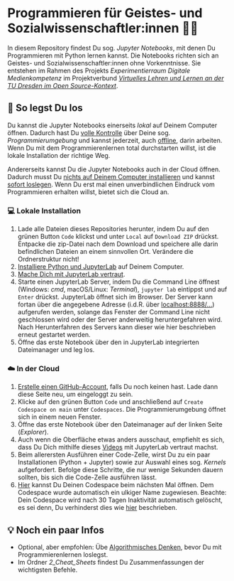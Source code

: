 # Programmieren für Geistes- und Sozialwissenschaftler:innen 🧑‍💻

In diesem Repository findest Du sog. *Jupyter Notebooks*, mit denen Du Programmieren mit Python lernen kannst. Die Notebooks richten sich an Geistes- und Sozialwissenschaftler:innen ohne Vorkenntnisse. Sie entstehen im Rahmen des Projekts *Experimentierraum Digitale Medienkompetenz* im Projektverbund [*Virtuelles Lehren und Lernen an der TU Dresden im Open Source-Kontext*](https://tu-dresden.de/gsw/virtuos).

## 🚀 So legst Du los

Du kannst die Jupyter Notebooks einerseits *lokal* auf Deinem Computer öffnen. Dadurch hast Du <u>volle Kontrolle</u> über Deine sog. *Programmierumgebung* und kannst jederzeit, auch <u>offline</u>, darin arbeiten. Wenn Du mit dem Programmierenlernen total durchstarten willst, ist die lokale Installation der richtige Weg. 

Andererseits kannst Du die Jupyter Notebooks auch in der Cloud öffnen. Dadurch musst Du <u>nichts auf Deinem Computer installieren</u> und kannst <u>sofort loslegen</u>. Wenn Du erst mal einen unverbindlichen Eindruck vom Programmieren erhalten willst, bietet sich die Cloud an.

### 💻 Lokale Installation

1. Lade alle Dateien dieses Repositories herunter, indem Du auf den grünen Button `Code` klickst und unter `Local` auf `Download ZIP` drückst. Entpacke die zip-Datei nach dem Download und speichere alle darin befindlichen Dateien an einem sinnvollen Ort. Verändere die Ordnerstruktur nicht!
2. [Installiere Python und JupyterLab](https://youtu.be/7kc7IjJ731g) auf Deinem Computer.
3. [Mache Dich mit JupyterLab vertraut](https://youtu.be/89L5voKplA4).
4. Starte einen JupyterLab Server, indem Du die Command Line öffnest (Windows: *cmd*, macOS/Linux: *Terminal*), `jupyter lab` eintippst und auf `Enter` drückst. JupyterLab öffnet sich im Browser. Der Server kann fortan über die angegebene Adresse (i.d.R. über [localhost:8888/...](http://localhost:8888/lab)) aufgerufen werden, solange das Fenster der Command Line nicht geschlossen wird oder der Server anderweitig heruntergefahren wird. Nach Herunterfahren des Servers kann dieser wie hier beschrieben erneut gestartet werden. 
5. Öffne das erste Notebook über den in JupyterLab integrierten Dateimanager und leg los.

### ☁️ In der Cloud

1. [Erstelle einen GitHub-Account](https://github.com/join), falls Du noch keinen hast. Lade dann diese Seite neu, um eingeloggt zu sein.
2. Klicke auf den grünen Button `Code` und anschließend auf `Create Codespace on main` unter `Codespaces`. Die Programmierumgebung öffnet sich in einem neuen Fenster.
3. Öffne das erste Notebook über den Dateimanager auf der linken Seite (*Explorer*). 
4. Auch wenn die Oberfläche etwas anders ausschaut, empfiehlt es sich, dass Du Dich mithilfe dieses [Videos](https://youtu.be/89L5voKplA4) mit JupyterLab vertraut machst. 
5. Beim allerersten Ausführen einer Code-Zelle, wirst Du zu ein paar Installationen (Python + Jupyter) sowie zur Auswahl eines sog. *Kernels* aufgefordert. Befolge diese Schritte, die nur wenige Sekunden dauern sollten, bis sich die Code-Zelle ausführen lässt. 
6. [Hier](https://github.com/codespaces) kannst Du Deinen Codespace beim nächsten Mal öffnen. Dem Codespace wurde automatisch ein ulkiger Name zugewiesen. Beachte: Dein Codespace wird nach 30 Tagen Inaktivität automatisch gelöscht, es sei denn, Du verhinderst dies wie [hier](https://docs.github.com/de/codespaces/customizing-your-codespace/configuring-automatic-deletion-of-your-codespaces) beschrieben.


## 💡 Noch ein paar Infos

- Optional, aber empfohlen: Übe [Algorithmisches Denken](https://youtu.be/L_qV6G1WKoQ), bevor Du mit Programmierenlernen loslegst.
- Im Ordner *2_Cheat_Sheets* findest Du Zusammenfassungen der wichtigsten Befehle.
